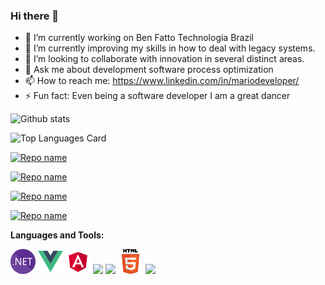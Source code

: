 ### Hi there 👋

- 🔭 I’m currently working on Ben Fatto Technologia Brazil
- 🌱 I’m currently improving my skills in how to deal with legacy systems.
- 👯 I’m looking to collaborate with innovation in several distinct areas.
- 💬 Ask me about development software process optimization
- 📫 How to reach me: https://www.linkedin.com/in/mariodeveloper/
- ⚡ Fun fact: Even being a software developer I am a great dancer


![Github stats](https://github-readme-stats.vercel.app/api?username=mariogit08&theme=highcontrast&show_icons=true&count_private=true)

![Top Languages Card](https://github-readme-stats.vercel.app/api/top-langs/?username=mariogit08)

[![Repo name](https://github-readme-stats.vercel.app/api/pin/?username=mariogit08&repo=LogLoader)](https://github.com/mariogit08/LogLoader)

[![Repo name](https://github-readme-stats.vercel.app/api/pin/?username=mariogit08&repo=TDD_Training_Samples)](https://github.com/mariogit08/TDD_Training_Samples)

[![Repo name](https://github-readme-stats.vercel.app/api/pin/?username=mariogit08&repo=hexagonal-architecture-template)](https://github.com/mariogit08/hexagonal-architecture-template)

[![Repo name](https://github-readme-stats.vercel.app/api/pin/?username=mariogit08&repo=DapperCodeGenerator)](https://github.com/mariogit08/DapperCodeGenerator)


**Languages and Tools:**  

<code><img height="40" src="https://raw.githubusercontent.com/github/explore/master/topics/dotnet/dotnet.png"></code>
<code><img height="40" src="https://raw.githubusercontent.com/github/explore/master/topics/vue/vue.png"></code>
<code><img height="40" src="https://raw.githubusercontent.com/github/explore/master/topics/angular/angular.png"></code>
<code><img height="40" src="https://raw.githubusercontent.com/shinokada/shinokada/master/assets/visual-studio-code.png"></code>
<code><img height="40" src="https://raw.githubusercontent.com/shinokada/shinokada/master/assets/javascript.png"></code>
<code><img height="40" src="https://raw.githubusercontent.com/github/explore/master/topics/html/html.png"></code>
<code><img height="40" src="https://raw.githubusercontent.com/shinokada/shinokada/master/assets/python.png"></code>










<!--
**mariogit08/mariogit08** is a ✨ _special_ ✨ repository because its `README.md` (this file) appears on your GitHub profile.
-->
